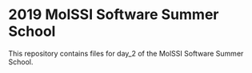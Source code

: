# 2019 MolSSI Software Summer School

This repository contains files for day_2 of the MolSSI Software Summer School. 